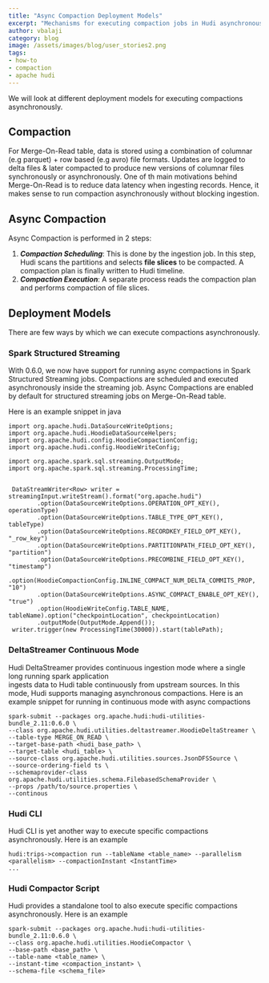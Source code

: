 ```yaml
---
title: "Async Compaction Deployment Models"
excerpt: "Mechanisms for executing compaction jobs in Hudi asynchronously"
author: vbalaji
category: blog
image: /assets/images/blog/user_stories2.png
tags:
- how-to
- compaction
- apache hudi
---
```


We will look at different deployment models for executing compactions asynchronously.
<!--truncate-->
## Compaction

For Merge-On-Read table, data is stored using a combination of columnar (e.g parquet) + row based (e.g avro) file formats. 
Updates are logged to delta files & later compacted to produce new versions of columnar files synchronously or 
asynchronously. One of th main motivations behind Merge-On-Read is to reduce data latency when ingesting records.
Hence, it makes sense to run compaction asynchronously without blocking ingestion.


## Async Compaction

Async Compaction is performed in 2 steps:

1. ***Compaction Scheduling***: This is done by the ingestion job. In this step, Hudi scans the partitions and selects **file 
slices** to be compacted. A compaction plan is finally written to Hudi timeline.
1. ***Compaction Execution***: A separate process reads the compaction plan and performs compaction of file slices.

  
## Deployment Models

There are few ways by which we can execute compactions asynchronously. 

### Spark Structured Streaming

With 0.6.0, we now have support for running async compactions in Spark 
Structured Streaming jobs. Compactions are scheduled and executed asynchronously inside the 
streaming job.  Async Compactions are enabled by default for structured streaming jobs
on Merge-On-Read table.

Here is an example snippet in java

```properties
import org.apache.hudi.DataSourceWriteOptions;
import org.apache.hudi.HoodieDataSourceHelpers;
import org.apache.hudi.config.HoodieCompactionConfig;
import org.apache.hudi.config.HoodieWriteConfig;

import org.apache.spark.sql.streaming.OutputMode;
import org.apache.spark.sql.streaming.ProcessingTime;


 DataStreamWriter<Row> writer = streamingInput.writeStream().format("org.apache.hudi")
        .option(DataSourceWriteOptions.OPERATION_OPT_KEY(), operationType)
        .option(DataSourceWriteOptions.TABLE_TYPE_OPT_KEY(), tableType)
        .option(DataSourceWriteOptions.RECORDKEY_FIELD_OPT_KEY(), "_row_key")
        .option(DataSourceWriteOptions.PARTITIONPATH_FIELD_OPT_KEY(), "partition")
        .option(DataSourceWriteOptions.PRECOMBINE_FIELD_OPT_KEY(), "timestamp")
        .option(HoodieCompactionConfig.INLINE_COMPACT_NUM_DELTA_COMMITS_PROP, "10")
        .option(DataSourceWriteOptions.ASYNC_COMPACT_ENABLE_OPT_KEY(), "true")
        .option(HoodieWriteConfig.TABLE_NAME, tableName).option("checkpointLocation", checkpointLocation)
        .outputMode(OutputMode.Append());
 writer.trigger(new ProcessingTime(30000)).start(tablePath);
```

### DeltaStreamer Continuous Mode
Hudi DeltaStreamer provides continuous ingestion mode where a single long running spark application  
ingests data to Hudi table continuously from upstream sources. In this mode, Hudi supports managing asynchronous 
compactions. Here is an example snippet for running in continuous mode with async compactions

```properties
spark-submit --packages org.apache.hudi:hudi-utilities-bundle_2.11:0.6.0 \
--class org.apache.hudi.utilities.deltastreamer.HoodieDeltaStreamer \
--table-type MERGE_ON_READ \
--target-base-path <hudi_base_path> \
--target-table <hudi_table> \
--source-class org.apache.hudi.utilities.sources.JsonDFSSource \
--source-ordering-field ts \
--schemaprovider-class org.apache.hudi.utilities.schema.FilebasedSchemaProvider \
--props /path/to/source.properties \
--continous
```

### Hudi CLI
Hudi CLI is yet another way to execute specific compactions asynchronously. Here is an example 

```properties
hudi:trips->compaction run --tableName <table_name> --parallelism <parallelism> --compactionInstant <InstantTime>
...
```

### Hudi Compactor Script
Hudi provides a standalone tool to also execute specific compactions asynchronously. Here is an example

```properties
spark-submit --packages org.apache.hudi:hudi-utilities-bundle_2.11:0.6.0 \
--class org.apache.hudi.utilities.HoodieCompactor \
--base-path <base_path> \
--table-name <table_name> \
--instant-time <compaction_instant> \
--schema-file <schema_file>
```
